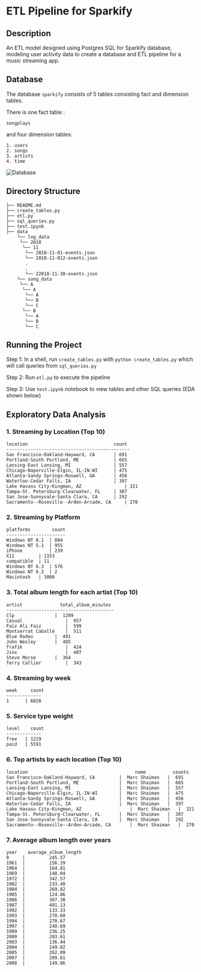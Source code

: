 # ETL Pipeline for Sparkify

## Description
An ETL model designed using Postgres SQL for Sparkify database, modeling user activity data to create a database and ETL pipeline for a music streaming app. 

## Database
The database ```sparkify``` consists of 5 tables consisting fact and dimension tables.

There is one fact table : 

```songplays``` 

and four dimension tables:
```
1. users
2. songs
3. artists
4. time
```

![Database](https://github.com/pratikwatwani/ETL-pipeline-for-Sparkify/blob/master/Database.png)

## Directory Structure

    ├── README.md
    ├── create_tables.py
    ├── etl.py
    ├── sql_queries.py
    ├── test.ipynb
    ├── data
        └── log_data
         └── 2018
          └── 11
           └── 2018-11-01-events.json
           └── 2018-11-012-events.json
           .
           .
           └── 22018-11-30-events.json
        └── song_data
         └── A
          └── A
           └── A
           └── B
           └── C
          └── B
           └── A
           └── B
           └── C

## Running the Project

Step 1: In a shell, run ```create_tables.py``` with ```python create_tables.py``` which will call queries from ```sql_queries.py```

Step 2: Run ```etl.py``` to execute the pipeline

Step 3: Use ```test.ipynb``` notebook to view tables and other SQL queries (EDA shown below)


## Exploratory Data Analysis
### 1. Streaming by Location (Top 10)
```
location	                            count
----------------------------------------------
San Francisco-Oakland-Hayward, CA	    | 691
Portland-South Portland, ME	            | 665
Lansing-East Lansing, MI	            | 557
Chicago-Naperville-Elgin, IL-IN-WI	    | 475
Atlanta-Sandy Springs-Roswell, GA	    | 456
Waterloo-Cedar Falls, IA	            | 397
Lake Havasu City-Kingman, AZ	            | 321
Tampa-St. Petersburg-Clearwater, FL	    | 307
San Jose-Sunnyvale-Santa Clara, CA	    | 292
Sacramento--Roseville--Arden-Arcade, CA     | 270
```

### 2. Streaming by Platform
```
platforms	     count
----------------------
Windows NT 6.1	| 884
Windows NT 5.1	| 955
iPhone	        | 239
X11	        | 1153
compatible	| 11
Windows NT 6.3	| 576
Windows NT 6.2	| 2
Macintosh	| 3000
```

### 3. Total album length for each artist (Top 10)
```
artist	            total_album_minutes
----------------------------------------
Clp	              |  1209
Casual	              |  957
Faiz Ali Faiz	      |  599
Montserrat Caballé    |  511
Blue Rodeo	      |  491
John Wesley	      |  485
Trafik	              |  424
Jinx	              |  407
Steve Morse	      |  364
Terry Callier	      |  343
```

### 4. Streaming by week 
```
week	 count
-------------
1	   | 6820
```

### 5. Service type weight 
```
level	 count
-------------
free   | 1229
paid   | 5591
```

### 6. Top artists by each location (Top 10)
```
location	                                    name	      counts
San Francisco-Oakland-Hayward, CA	      |  Marc Shaiman	|  691
Portland-South Portland, ME	              |  Marc Shaiman	|  665
Lansing-East Lansing, MI	              |  Marc Shaiman	|  557
Chicago-Naperville-Elgin, IL-IN-WI	      |  Marc Shaiman	|  475
Atlanta-Sandy Springs-Roswell, GA	      |  Marc Shaiman	|  456
Waterloo-Cedar Falls, IA	              |  Marc Shaiman	|  397
Lake Havasu City-Kingman, AZ	              |  Marc Shaiman   |  321
Tampa-St. Petersburg-Clearwater, FL	      |  Marc Shaiman	|  307
San Jose-Sunnyvale-Santa Clara, CA	      |  Marc Shaiman	|  292
Sacramento--Roseville--Arden-Arcade, CA	      |  Marc Shaiman	|  270
```

### 7. Average album length over years
```
year	average_album_length
0     |         245.57
1961  |	        156.39
1964  |	        164.81
1969  |	        148.04
1972  |	        342.57
1982  |	        233.40
1984  |	        269.82
1985  |	        124.86
1986  |	        307.38
1987  |	        491.13
1992  |	        133.33
1993  |	        270.60
1994  |	        270.67
1997  |	        240.69
1999  |	        236.25
2000  |	        203.61
2003  |	        136.44
2004  |	        249.02
2005  |	        262.09
2007  |	        209.61
2008  |	        149.86
```
